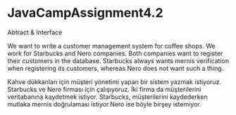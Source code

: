 # JavaCampAssignment4.2
Abtract &amp; Interface

We want to write a customer management system for coffee shops. We work for Starbucks and Nero companies. 
Both companies want to register their customers in the database. 
Starbucks always wants mernis verification when registering its customers, whereas Nero does not want such a thing.

Kahve dükkanları için müşteri yönetimi yapan bir sistem yazmak istiyoruz.
Starbucks ve Nero firması için çalışıyoruz. İki firma da müşterilerini veritabanına kaydetmek istiyor. 
Starbucks, müşterilerini kaydederken mutlaka mernis doğrulaması istiyor.Nero ise böyle birşey istemiyor.
